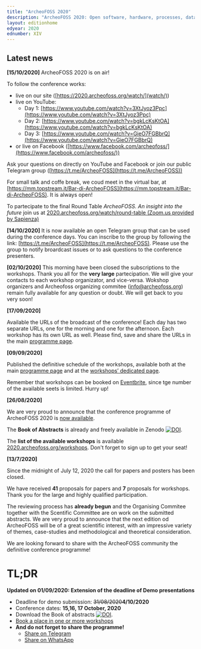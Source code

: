 ```yaml
---
title: "ArcheoFOSS 2020"
description: "ArcheoFOSS 2020: Open software, hardware, processes, data and formats in archaeological research"
layout: editionhome
edyear: 2020
ednumber: XIV
---
```


## Latest news

**[15/10/2020]**
ArcheoFOSS 2020 is on air!

To follow the conference works:
- live on our site ([https://2020.archeofoss.org/watch/](watch/))
- live on YouTube:
    - Day 1: [https://www.youtube.com/watch?v=3XtJyoz3Ppc](https://www.youtube.com/watch?v=3XtJyoz3Ppc)
    - Day 2: [https://www.youtube.com/watch?v=bgkLcKsKtOA](https://www.youtube.com/watch?v=bgkLcKsKtOA)
    - Day 3: [https://www.youtube.com/watch?v=GieO7FGBbrQ](https://www.youtube.com/watch?v=GieO7FGBbrQ)
- or live on Facebook ([https://www.facebook.com/archeofoss/](https://www.facebook.com/archeofoss/))

Ask your questions on directly on YouTube and Facebook or join our public Telegram group ([https://t.me/ArcheoFOSS](https://t.me/ArcheoFOSS))

For small talk and coffe break, we coud meet in the virtual bar, at [https://mm.topstream.it/Bar-di-ArcheoFOSS](https://mm.topstream.it/Bar-di-ArcheoFOSS). It is always open!

To partecipate to the final Round Table *ArcheoFOSS. An insight into the future* join us at 
[2020.archeofoss.org/watch/round-table (Zoom.us provided by Sapienza)](watch/round-table)

**[14/10/2020]**
It is now available an open Telegram group that can be used during the conference days.
You can inscribe to the group by following the link: [https://t.me/ArcheoFOSS](https://t.me/ArcheoFOSS).
Please use the group to notify broardcast issues or to ask questions to the conference presenters.


**[02/10/2020]**
This morning have been closed the subscriptions to the workshops. Thank you all for the **very large** partecipation. We will give
your contacts to each workshop organizator, and vice-versa. Wokshop organizers and Archeofoss organizing commitee (info@archeofoss.org)
remain fully available for any question or doubt. We will get back to you very soon!

**[17/09/2020]**

Available the URLs of the broadcast of the conference! Each day has two
separate URLs, one for the morning and one for the afternoon.
Each workshop has its own URL as well. Please find, save and share the URLs
in the main [programme page](programme).

**[09/09/2020]**

Published the definitive schedule of the workshops, available both at the main [programme page](./programme) and at the [workshops’ dedicated page](./workshops).

Remember that workshops can be booked on [Eventbrite](https://www.eventbrite.it/o/archeofoss-31023076975), since tge number of the available seets is limited. Hurry up!

**[26/08/2020]**

We are very proud to announce that the conference programme of ArcheoFOSS 2020 is [now available](./programme).

The **Book of Abstracts** is already and freely available in Zenodo [![DOI](https://zenodo.org/badge/DOI/10.5281/zenodo.4002961.svg)](https://doi.org/10.5281/zenodo.4002961).


The **list of the available workshops** is available [2020.archeofoss.org/workshops](./workshops). Don't forget to sign up to get your seat!

**[13/7/2020]**

Since the midnight of July 12, 2020 the call for papers and posters has been closed.

We have received **41** proposals for papers and **7** proposals for workshops. Thank you for the large and highly qualified participation.

The reviewing process has **already begun** and the Organising Commitee together with the Scentific Committee are on work on the submitted abstracts. We are very proud to announce that the next edition od ArcheoFOSS will be of a great scientific interest, with an impressive variety of themes, case-studies and methodological and theoretical consideration.

We are looking forward to share with the ArcheoFOSS community the definitive conference programme!


# TL;DR
**Updated on 01/09/2020: Extension of the deadline of Demo presentations**
- Deadline for demo submission: <strike>31/08/2020</strike>**4/10/2020**
- Conference dates: **15,16, 17 October, 2020**
- Download the Book of abstracts [![DOI](https://zenodo.org/badge/DOI/10.5281/zenodo.4002961.svg)](https://doi.org/10.5281/zenodo.4002961).
- [Book a place in one or more workshops](workshops)
- **And do not forget to share the programme!**
    - [Share on Telegram](https://telegram.me/share/url?url=https://2020.archeofoss.org/programme&text=Available+programme+of+ArcheoFOSS+2020)
    - [Share on WhatsApp](https://wa.me/?text=https://2020.archeofoss.org/programme+Available+programme+of+ArcheoFOSS+2020)
